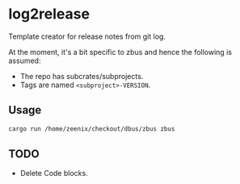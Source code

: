 # **log2release**

Template creator for release notes from git log.

At the moment, it's a bit specific to zbus and hence the following is assumed:

* The repo has subcrates/subprojects.
* Tags are named `<subproject>-VERSION`.

## Usage

```sh
cargo run /home/zeenix/checkout/dbus/zbus zbus
```

## TODO

* Delete Code blocks.
